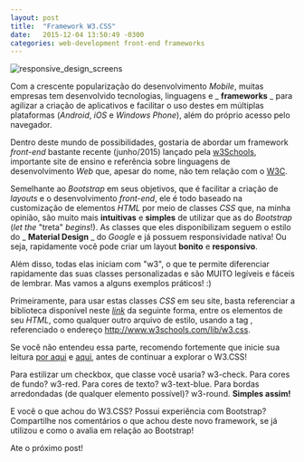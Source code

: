 ```yaml
---
layout: post
title:  "Framework W3.CSS"
date:   2015-12-04 13:50:49 -0300
categories: web-development front-end frameworks
---
```


![responsive_design_screens](https://devdanilo.files.wordpress.com/2015/12/responsive_design_screens.png)

Com a crescente popularização do desenvolvimento _Mobile_, muitas empresas tem desenvolvido tecnologias, linguagens e _ **frameworks** _ para agilizar a criação de aplicativos e facilitar o uso destes em múltiplas plataformas (_Android_, _iOS_ e _Windows_ _Phone_), além do próprio acesso pelo navegador.

Dentro deste mundo de possibilidades, gostaria de abordar um framework _front-end_ bastante recente (junho/2015) lançado pela [w3Schools](http://www.w3schools.com/default.asp), importante site de ensino e referência sobre linguagens de desenvolvimento _Web_ que, apesar do nome, não tem relação com o [W3C](https://pt.wikipedia.org/wiki/W3C).

Semelhante ao _Bootstrap_ em seus objetivos, que é facilitar a criação de _layouts_ e o desenvolvimento _front-end_, ele é todo baseado na customização de elementos _HTML_ por meio de classes _CSS_ que, na minha opinião, são muito mais **intuitivas** e **simples** de utilizar que as do _Bootstrap_ (_let the_ "treta" _begins_!). As classes que eles disponibilizam seguem o estilo do _ **Material Design** _ do _Google_ e já possuem responsividade nativa! Ou seja, rapidamente você pode criar um layout **bonito** e **responsivo**.

Além disso, todas elas iniciam com "w3", o que te permite diferenciar rapidamente das suas classes personalizadas e são MUITO legíveis e fáceis de lembrar. Mas vamos a alguns exemplos práticos! :)

Primeiramente, para usar estas classes _CSS_ em seu site, basta referenciar a biblioteca disponível neste _[link](http://www.w3schools.com/lib/w3.css)_ da seguinte forma, entre os elementos de seu _HTML_, como qualquer outro arquivo de estilo, usando a tag , referenciado o endereço http://www.w3schools.com/lib/w3.css.

Se você não entendeu essa parte, recomendo fortemente que inicie sua leitura [por aqui](http://www.w3schools.com/css/css_howto.asp) e [aqui](http://www.w3schools.com/html/default.asp), antes de continuar a explorar o W3.CSS!

Para estilizar um checkbox, que classe você usaria? w3-check. Para cores de fundo? w3-red. Para cores de texto? w3-text-blue. Para bordas arredondadas (de qualquer elemento possível)? w3-round. **Simples assim!**

E você o que achou do W3.CSS? Possui experiência com Bootstrap? Compartilhe nos comentários o que achou deste novo framework, se já utilizou e como o avalia em relação ao Bootstrap!

Ate o próximo post!
